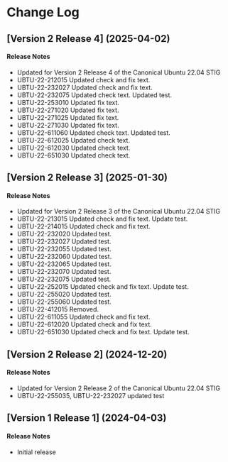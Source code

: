 # Change Log

## [Version 2 Release 4] (2025-04-02)

#### Release Notes
- Updated for Version 2 Release 4 of the Canonical Ubuntu 22.04 STIG
- UBTU-22-212015 Updated check and fix text.
- UBTU-22-232027 Updated check and fix text.
- UBTU-22-232075 Updated check text. Updated test.
- UBTU-22-253010 Updated fix text.
- UBTU-22-271020 Updated fix text.
- UBTU-22-271025 Updated fix text.
- UBTU-22-271030 Updated fix text.
- UBTU-22-611060 Updated check text. Updated test.
- UBTU-22-612025 Updated check text.
- UBTU-22-612030 Updated check text.
- UBTU-22-651030 Updated check text.

## [Version 2 Release 3] (2025-01-30)

#### Release Notes
- Updated for Version 2 Release 3 of the Canonical Ubuntu 22.04 STIG
- UBTU-22-213015 Updated check and fix text. Update test.
- UBTU-22-214015 Updated check and fix text.
- UBTU-22-232020 Updated test.
- UBTU-22-232027 Updated test.
- UBTU-22-232055 Updated test.
- UBTU-22-232060 Updated test.
- UBTU-22-232065 Updated test.
- UBTU-22-232070 Updated test.
- UBTU-22-232075 Updated test.
- UBTU-22-252015 Updated check and fix text. Update test.
- UBTU-22-255020 Updated test.
- UBTU-22-255060 Updated test.
- UBTU-22-412015 Removed.
- UBTU-22-611055 Updated check and fix text.
- UBTU-22-612020 Updated check and fix text.
- UBTU-22-651030 Updated check and fix text. Update test.

## [Version 2 Release 2] (2024-12-20)

#### Release Notes
- Updated for Version 2 Release 2 of the Canonical Ubuntu 22.04 STIG
- UBTU-22-255035, UBTU-22-232027 updated test

## [Version 1 Release 1] (2024-04-03)

#### Release Notes
- Initial release
